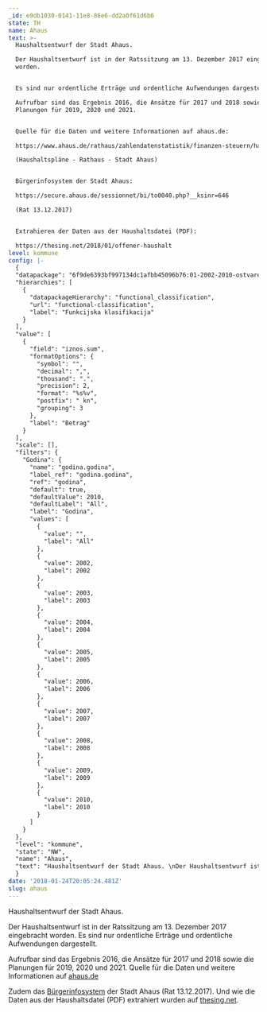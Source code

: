 ```yaml
---
_id: e9db1030-0141-11e8-86e6-dd2a0f61d6b6
state: TH
name: Ahaus
text: >-
  Haushaltsentwurf der Stadt Ahaus.

  Der Haushaltsentwurf ist in der Ratssitzung am 13. Dezember 2017 eingebracht
  worden.


  Es sind nur ordentliche Erträge und ordentliche Aufwendungen dargestellt.

  Aufrufbar sind das Ergebnis 2016, die Ansätze für 2017 und 2018 sowie die
  Planungen für 2019, 2020 und 2021.


  Quelle für die Daten und weitere Informationen auf ahaus.de:

  https://www.ahaus.de/rathaus/zahlendatenstatistik/finanzen-steuern/haushaltsplaene.html

  (Haushaltspläne - Rathaus - Stadt Ahaus)


  Bürgerinfosystem der Stadt Ahaus:

  https://secure.ahaus.de/sessionnet/bi/to0040.php?__ksinr=646

  (Rat 13.12.2017)


  Extrahieren der Daten aus der Haushaltsdatei (PDF):

  https://thesing.net/2018/01/offener-haushalt
level: kommune
config: |-
  {
  "datapackage": "6f9de6393bf997134dc1afbb45096b76:01-2002-2010-ostvarenje-funkcijska-v2-bedenica",
  "hierarchies": [
    {
      "datapackageHierarchy": "functional_classification",
      "url": "functional-classification",
      "label": "Funkcijska klasifikacija"
    }
  ],
  "value": [
    {
      "field": "iznos.sum",
      "formatOptions": {
        "symbol": "",
        "decimal": ",",
        "thousand": ".",
        "precision": 2,
        "format": "%s%v",
        "postfix": " kn",
        "grouping": 3
      },
      "label": "Betrag"
    }
  ],
  "scale": [],
  "filters": {
    "Godina": {
      "name": "godina.godina",
      "label_ref": "godina.godina",
      "ref": "godina",
      "default": true,
      "defaultValue": 2010,
      "defaultLabel": "All",
      "label": "Godina",
      "values": [
        {
          "value": "",
          "label": "All"
        },
        {
          "value": 2002,
          "label": 2002
        },
        {
          "value": 2003,
          "label": 2003
        },
        {
          "value": 2004,
          "label": 2004
        },
        {
          "value": 2005,
          "label": 2005
        },
        {
          "value": 2006,
          "label": 2006
        },
        {
          "value": 2007,
          "label": 2007
        },
        {
          "value": 2008,
          "label": 2008
        },
        {
          "value": 2009,
          "label": 2009
        },
        {
          "value": 2010,
          "label": 2010
        }
      ]
    }
  },
  "level": "kommune",
  "state": "NW",
  "name": "Ahaus",
  "text": "Haushaltsentwurf der Stadt Ahaus. \nDer Haushaltsentwurf ist in der Ratssitzung am 13. Dezember 2017 eingebracht worden.\n\nEs sind nur ordentliche Erträge und ordentliche Aufwendungen dargestellt. \nAufrufbar sind das Ergebnis 2016, die Ansätze für 2017 und 2018 sowie die Planungen für 2019, 2020 und 2021.\n\nQuelle für die Daten und weitere Informationen auf ahaus.de:\nhttps://www.ahaus.de/rathaus/zahlendatenstatistik/finanzen-steuern/haushaltsplaene.html \n(Haushaltspläne - Rathaus - Stadt Ahaus)\n\nBürgerinfosystem der Stadt Ahaus: \nhttps://secure.ahaus.de/sessionnet/bi/to0040.php?__ksinr=646 \n(Rat 13.12.2017)\n\nExtrahieren der Daten aus der Haushaltsdatei (PDF):\nhttps://thesing.net/2018/01/offener-haushalt\n"
  }
date: '2018-01-24T20:05:24.481Z'
slug: ahaus
---
```

 Haushaltsentwurf der Stadt Ahaus.

  Der Haushaltsentwurf ist in der Ratssitzung am 13. Dezember 2017 eingebracht
  worden. Es sind nur ordentliche Erträge und ordentliche Aufwendungen dargestellt.

  Aufrufbar sind das Ergebnis 2016, die Ansätze für 2017 und 2018 sowie die Planungen für 2019, 2020 und 2021.
  Quelle für die Daten und weitere Informationen auf [ahaus.de](https://www.ahaus.de/rathaus/zahlendatenstatistik/finanzen-steuern/haushaltsplaene.html)

  Zudem das [Bürgerinfosystem](https://secure.ahaus.de/sessionnet/bi/to0040.php?__ksinr=646) der Stadt Ahaus (Rat 13.12.2017).
  Und wie die Daten aus der Haushaltsdatei (PDF) extrahiert wurden auf [thesing.net](https://thesing.net/2018/01/offener-haushalt).
